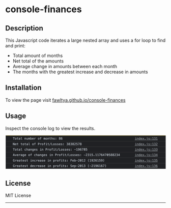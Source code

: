 # console-finances

## Description

This Javascript code iterates a large nested array and uses a for loop to find and print:
* Total amount of months
* Net total of the amounts
* Average change in amounts between each month
* The months with the greatest increase and decrease in amounts

## Installation

To view the page visit [fawltya.github.io/console-finances](https://fawltya.github.io/console-finances/)

## Usage

Inspect the console log to view the results.

![Completed Console Log View](./images/completed-console-view.png)

## License

MIT License

---
